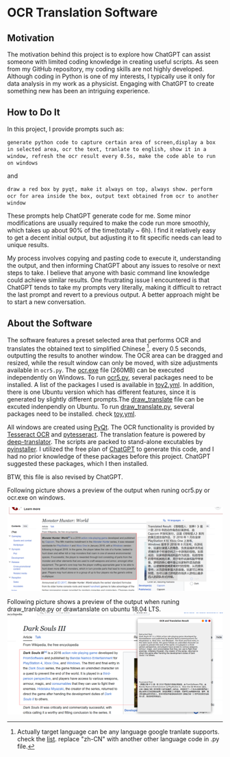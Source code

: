 # OCR Translation Software

## Motivation
The motivation behind this project is to explore how ChatGPT can assist someone with limited coding knowledge in creating useful scripts. As seen from my GitHub repository, my coding skills are not highly developed. Although coding in Python is one of my interests, I typically use it only for data analysis in my work as a physicist. Engaging with ChatGPT to create something new has been an intriguing experience.

## How to Do It
In this project, I provide prompts such as:
```
generate python code to capture certain area of screen,display a box in selected area, ocr the text, tranlate to english, show it in a window, refresh the ocr result every 0.5s, make the code able to run on windows
```
and
```
draw a red box by pyqt, make it always on top, always show. perform ocr for area inside the box, output text obtained from ocr to another window
```

These prompts help ChatGPT generate code for me. Some minor modifications are usually required to make the code run more smoothly, which takes up about 90% of the time(totally ~ 6h). I find it relatively easy to get a decent initial output, but adjusting it to fit specific needs can lead to unique results.

My process involves copying and pasting code to execute it, understanding the output, and then informing ChatGPT about any issues to resolve or next steps to take. I believe that anyone with basic command line knowledge could achieve similar results. One frustrating issue I encountered is that ChatGPT tends to take my prompts very literally, making it difficult to retract the last prompt and revert to a previous output. A better approach might be to start a new conversation.

## About the Software
The software features a preset selected area that performs OCR and translates the obtained text to simplified Chinese [^1]. every 0.5 seconds, outputting the results to another window. The OCR area can be dragged and resized, while the result window can only be moved, with size adjustments available in `ocr5.py`. The [ocr.exe](https://github.com/HaoleiH/ocr_test/releases/tag/ocr) file (260MB) can be executed independently on Windows. To run [ocr5.py](https://github.com/HaoleiH/ocr_test/blob/main/ocr5.py), several packages need to be installed. A list of the packages I used is available in [toy2.yml](https://github.com/HaoleiH/ocr_test/blob/main/toy2.yml). In addition, there is one Ubuntu version which has different features, since it is generated by slightly different prompts.The [draw_translate](https://github.com/HaoleiH/ocr_test/releases/tag/draw_translatev1.0) file can be excuted indenpendly on Ubuntu. To run [draw_translate.py](https://github.com/HaoleiH/ocr_test/blob/main/draw_translate.py), several packages need to be installed. check [toy.yml](https://github.com/HaoleiH/ocr_test/blob/main/toy2.yml).

All windows are created using [PyQt](https://pypi.org/project/PyQt5/). The OCR functionality is provided by [Tesseract OCR](https://github.com/tesseract-ocr/tesseract) and [pytesseract](https://pypi.org/project/pytesseract/). The translation feature is powered by [deep-translator](https://github.com/nidhaloff/deep-translator). The scripts are packed to stand-alone excutables by [pyinstaller](https://github.com/pyinstaller/pyinstaller). I utilized the free plan of [ChatGPT](https://chatgpt.com) to generate this code, and I had no prior knowledge of these packages before this project. ChatGPT suggested these packages, which I then installed.

BTW, this file is also revised by ChatGPT.

Following picture shows a preview of the output when runing ocr5.py or ocr.exe on windows.

![Preview of this software](./images/box_translate.png)

Following picture shows a preview of the output when runing draw_tranlate.py or drawtanslate on ubuntu 18.04 LTS.
![Preview of this software on Ubuntu](./images/draw_translate.png)

[^1]: Actually target language can be any language google tranlate supports. check the [list](https://cloud.google.com/translate/docs/languages). replace "zh-CN" with another other language code in .py file.